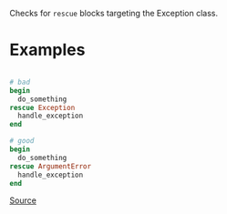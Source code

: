 
Checks for `rescue` blocks targeting the Exception class.

# Examples

```ruby

# bad
begin
  do_something
rescue Exception
  handle_exception
end

# good
begin
  do_something
rescue ArgumentError
  handle_exception
end
```

[Source](http://www.rubydoc.info/gems/rubocop/RuboCop/Cop/Lint/RescueException)